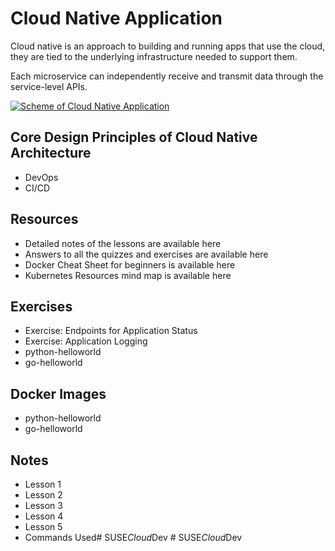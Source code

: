 # Cloud Native Application

Cloud native is an approach to building and running apps that use the cloud, they are tied to the underlying infrastructure needed to support them. 

Each microservice can independently receive and transmit data through the service-level APIs. 

[![Scheme of Cloud Native Application](/assets/images/shiprock.jpg "Shiprock, New Mexico by Beau Rogers")](https://media1-production-mightynetworks.imgix.net/asset/31044195/1636633922087.png?ixlib=rails-0.3.0&fm=jpg&q=75&auto=format)


## Core Design Principles of Cloud Native Architecture
- DevOps
- CI/CD


## Resources
- Detailed notes of the lessons are available here
- Answers to all the quizzes and exercises are available here
- Docker Cheat Sheet for beginners is available here
- Kubernetes Resources mind map is available here

## Exercises
- Exercise: Endpoints for Application Status
- Exercise: Application Logging
- python-helloworld
- go-helloworld

## Docker Images
- python-helloworld
- go-helloworld

## Notes
- Lesson 1
- Lesson 2
- Lesson 3
- Lesson 4
- Lesson 5
- Commands Used#   S U S E _ C l o u d _ D e v  
 #   S U S E _ C l o u d _ D e v  
 